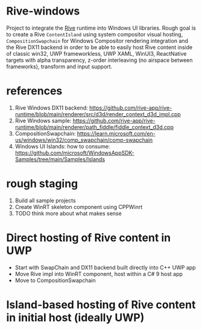 # Rive-windows
Project to integrate the [Rive](https://rive.app/) runtime into Windows UI libraries.  Rough goal is to create a Rive `ContentIsland` using system compositor visual hosting, `CompositionSwapchain` for Windows Compositor rendering integration and the Rive DX11 backend in order to be able to easily host Rive content inside of classic win32, UWP frameworkless, UWP XAML, WinUI3, ReactNative targets with alpha transparency, z-order interleaving (no airspace between frameworks), transform and input support.

# references
1. Rive Windows DX11 backend: https://github.com/rive-app/rive-runtime/blob/main/renderer/src/d3d/render_context_d3d_impl.cpp
2. Rive Windows sample: https://github.com/rive-app/rive-runtime/blob/main/renderer/path_fiddle/fiddle_context_d3d.cpp
3. CompositionSwapchain: https://learn.microsoft.com/en-us/windows/win32/comp_swapchain/comp-swapchain
4. Windows UI Islands: how to consume: https://github.com/microsoft/WindowsAppSDK-Samples/tree/main/Samples/Islands

# rough staging
1. Build all sample projects
2. Create WinRT skeleton component using CPPWinrt
3. TODO think more about what makes sense

# Direct hosting of Rive content in UWP
- Start with SwapChain and DX11 backend built directly into C++ UWP app
- Move Rive impl into WinRT component, host within a C# 9 host app
- Move to CompositionSwapchain

# Island-based hosting of Rive content in initial host (ideally UWP)
